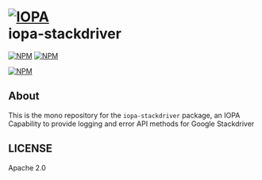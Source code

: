# [![IOPA](https://iopa.io/iopa.png)](https://iopa.io)<br>iopa-stackdriver

[![NPM](https://img.shields.io/badge/iopa-certified-99cc33.svg?style=flat-square)](https://iopa.io/)
[![NPM](https://img.shields.io/badge/iopa-serverless%20framework-F67482.svg?style=flat-square)](https://iopa.io/)

[![NPM](https://nodei.co/npm/iopa-stackdriver.png?downloads=true)](https://nodei.co/npm/iopa-stackdriver/)

## About

This is the mono repository for the `iopa-stackdriver` package, an IOPA Capability to provide logging and error API methods for Google Stackdriver

## LICENSE

Apache 2.0
